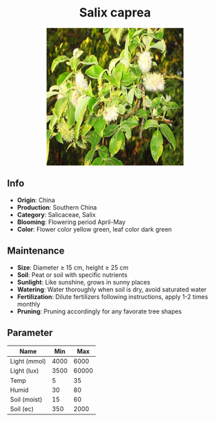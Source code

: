 <h1 align='center'>Salix caprea</h1>
<p align="center">
    <img 
        align='center'
        width='320'
        src="../images/salix caprea.png" 
        alt='Salix caprea' />
</p>

## Info

 - **Origin**: China
 - **Production**: Southern China
 - **Category**: Salicaceae, Salix
 - **Blooming**: Flowering period April-May
 - **Color**: Flower color yellow green, leaf color dark green

## Maintenance

 - **Size**: Diameter ≥ 15 cm, height ≥ 25 cm
 - **Soil**: Peat or soil with specific nutrients
 - **Sunlight**: Like sunshine, grows in sunny places
 - **Watering**: Water thoroughly when soil is dry, avoid saturated water
 - **Fertilization**: Dilute fertilizers following instructions, apply 1-2 times monthly
 - **Pruning**: Pruning accordingly for any favorate tree shapes

## Parameter

| Name         | Min  | Max   |
|--------------|------|-------|
| Light (mmol) | 4000 | 6000  |
| Light (lux)  | 3500 | 60000 |
| Temp         | 5    | 35    |
| Humid        | 30   | 80    |
| Soil (moist) | 15   | 60    |
| Soil (ec)    | 350  | 2000  |